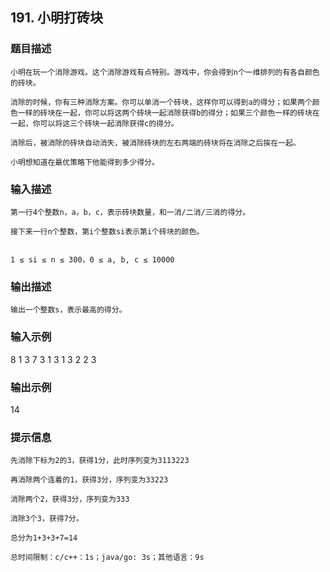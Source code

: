 ## 191. 小明打砖块
### 题目描述
```
小明在玩一个消除游戏。这个消除游戏有点特别。游戏中，你会得到n个一维排列的有各自颜色的砖块。

消除的时候，你有三种消除方案。你可以单消一个砖块，这样你可以得到a的得分；如果两个颜色一样的砖块在一起，你可以将这两个砖块一起消除获得b的得分；如果三个颜色一样的砖块在一起，你可以将这三个砖块一起消除获得c的得分。

消除后，被消除的砖块自动消失，被消除砖块的左右两端的砖块将在消除之后挨在一起。

小明想知道在最优策略下他能得到多少得分。
```

### 输入描述
```
第一行4个整数n，a，b，c，表示砖块数量，和一消/二消/三消的得分。

接下来一行n个整数，第i个整数si表示第i个砖块的颜色。


1 ≤ si ≤ n ≤ 300，0 ≤ a, b, c ≤ 10000
```

### 输出描述
```
输出一个整数s，表示最高的得分。
```
### 输入示例
8 1 3 7
3 1 3 1 3 2 2 3
### 输出示例
14
### 提示信息

```
先消除下标为2的3，获得1分，此时序列变为3113223

再消除两个连着的1，获得3分，序列变为33223

消除两个2，获得3分，序列变为333

消除3个3，获得7分。

总分为1+3+3+7=14

总时间限制：c/c++：1s；java/go: 3s；其他语言：9s
```